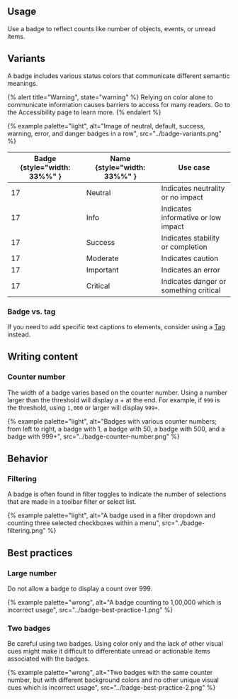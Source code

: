 ## Usage 
Use a badge to reflect counts like number of objects, events, or unread items.

## Variants

A badge includes various status colors that communicate different semantic 
meanings.

{% alert title="Warning", state="warning" %}
Relying on color alone to communicate information causes barriers to access for 
many readers. Go to the Accessibility page to learn more.
{% endalert %}

{% example palette="light",
          alt="Image of neutral, default, success, warning, error, and danger 
          badges in a row",
          src="../badge-variants.png" %}


| Badge {style="width: 33%%" }             | Name {style="width: 33%%" } | Use case                               |
| ---------------------------------------- | --------------------------- | -------------------------------------- |
| <rh-badge>17<rh-badge>                   | Neutral                     | Indicates neutrality or no impact      |
| <rh-badge state="info">17<rh-badge>      | Info                        | Indicates informative or low impact    |
| <rh-badge state="success">17<rh-badge>   | Success                     | Indicates stability or completion      |
| <rh-badge state="moderate">17<rh-badge>  | Moderate                    | Indicates caution                      |
| <rh-badge state="important">17<rh-badge> | Important                   | Indicates an error                     |
| <rh-badge state="critical">17<rh-badge>  | Critical                    | Indicates danger or something critical |

### Badge vs. tag

If you need to add specific text captions to elements, consider using a 
[Tag](/elements/tag) instead.

## Writing content

### Counter number

The width of a badge varies based on the counter number. Using a number larger 
than the threshold will display a + at the end. For example, if `999` is the 
threshold, using `1,000` or larger will display `999+`.

{% example palette="light",
  alt="Badges with various counter numbers; from left to right, a badge with 1, a badge with 50, a badge with 500, and a badge with 999+",
  src="../badge-counter-number.png" %}


## Behavior
### Filtering
A badge is often found in filter toggles to indicate the number of selections 
that are made in a toolbar filter or select list.

{% example palette="light",
          alt="A badge used in a filter dropdown and counting three selected checkboxes within a menu",
          src="../badge-filtering.png" %}

## Best practices

### Large number

Do not allow a badge to display a count over 999.

{% example palette="wrong",
          alt="A badge counting to 1,00,000 which is incorrect usage",
          src="../badge-best-practice-1.png" %}

### Two badges

Be careful using two badges. Using color only and the lack of other visual cues 
might make it difficult to differentiate unread or actionable items associated 
with the badges.

{% example palette="wrong",
          alt="Two badges with the same counter number, but with different background colors and no other unique visual cues which is incorrect usage",
          src="../badge-best-practice-2.png" %}
